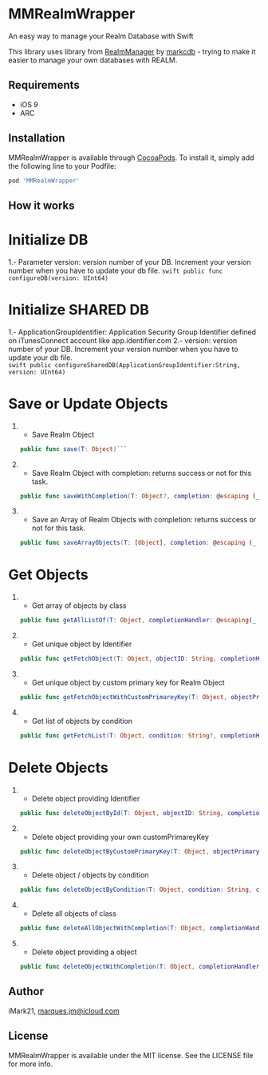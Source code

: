 # MMRealmWrapper
An easy way to manage your Realm Database with Swift

This library uses library from [RealmManager](https://github.com/markcdb/RealmManager) by [markcdb](https://github.com/markcdb) - trying to make it easier to manage your own databases with REALM. 

## Requirements

- iOS 9 
- ARC

## Installation

MMRealmWrapper is available through [CocoaPods](http://cocoapods.org). To install
it, simply add the following line to your Podfile:

```ruby
pod 'MMRealmWrapper'
```
## How it works

# Initialize DB

1.- Parameter version: version number of your DB. Increment your version number when you have to update your db file.
    ```swift
    public func configureDB(version: UInt64) ```
    
# Initialize SHARED DB

1.- ApplicationGroupIdentifier: Application Security Group Identifier defined on iTunesConnect account like app.identifier.com
2.- version: version number of your DB. Increment your version number when you have to update your db file.   
    ```swift
    public configureSharedDB(ApplicationGroupIdentifier:String, version: UInt64)```

# Save or Update Objects

1.  - Save Realm Object
    ```swift
    public func save(T: Object)```
    
2.  - Save Realm Object with completion: returns success or not for this task.
    ```swift
    public func saveWithCompletion(T: Object?, completion: @escaping (_ success : Bool) -> Void) ```
    
3.  - Save an Array of Realm Objects with completion: returns success or not for this task.
    ```swift
    public func saveArrayObjects(T: [Object], completion: @escaping (_ success : Bool) -> Void) ```

# Get Objects

1.  - Get array of objects by class
    ```swift
    public func getAllListOf(T: Object, completionHandler: @escaping(_ result:[Object]) -> Void)```
    
2.  - Get unique object by Identifier
    ```swift
    public func getFetchObject(T: Object, objectID: String, completionHandler: @escaping(_ result:Object?) -> Void)```
    
3.  - Get unique object by custom primary key for Realm Object
    ```swift
    public func getFetchObjectWithCustomPrimareyKey(T: Object, objectPrimaryKey: String, objectPrimaryKeyValue: String, completionHandler: @escaping(_ result:Object?) -> Void)```
    
4.  - Get list of objects by condition
    ```swift
    public func getFetchList(T: Object, condition: String?, completionHandler: @escaping(_ result:[Object]) -> Void)```
    
# Delete Objects

1.  - Delete object providing Identifier
    ```swift
    public func deleteObjectById(T: Object, objectID: String, completionHandler: @escaping(_ success:Bool) -> Void)```
    
2.  - Delete object providing your own customPrimareyKey
    ```swift
    public func deleteObjectByCustomPrimaryKey(T: Object, objectPrimaryKey: String, objectPrimaryKeyValue: String, completionHandler: @escaping(_ success:Bool) -> Void)```
    
3.  - Delete object / objects by condition
    ```swift
    public func deleteObjectByCondition(T: Object, condition: String, completionHandler: @escaping(_ success:Bool) -> Void)```
    
4.  - Delete all objects of class
    ```swift
    public func deleteAllObjectWithCompletion(T: Object, completionHandler: @escaping(_ success:Bool) -> Void)```
    
5.  - Delete object providing a object
    ```swift
    public func deleteObjectWithCompletion(T: Object, completionHandler: @escaping(_ success:Bool) -> Void)```

## Author

iMark21, marques.jm@icloud.com

## License

MMRealmWrapper is available under the MIT license. See the LICENSE file for more info.

